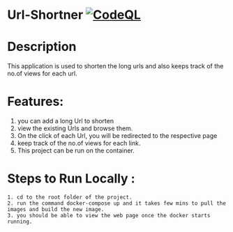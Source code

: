 # Url-Shortner   [![CodeQL](https://github.com/srikarjosyam/Url-Shortner/actions/workflows/codeql-analysis.yml/badge.svg?branch=main)](https://github.com/srikarjosyam/Url-Shortner/actions/workflows/codeql-analysis.yml)

# Description
 
 This application is used to shorten the long urls and also keeps track of the no.of views for each url. 
# Features:

1. you can add a long Url to shorten
2. view the existing Urls and browse them.
3. On the click of each Url, you will be redirected to the respective page
4. keep track of the no.of views for each link.
5. This project can be run on the container.

# Steps to Run Locally :

    1. cd to the root folder of the project.
    2. run the command docker-compose up and it takes few mins to pull the images and build the new image.
    3. you should be able to view the web page once the docker starts running.
